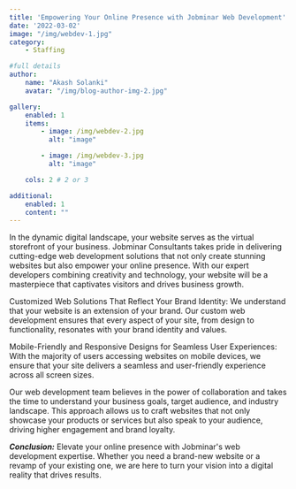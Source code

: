 ```yaml
---
title: 'Empowering Your Online Presence with Jobminar Web Development'
date: '2022-03-02'
image: "/img/webdev-1.jpg"
category:
    - Staffing

#full details
author:
    name: "Akash Solanki"
    avatar: "/img/blog-author-img-2.jpg"

gallery:
    enabled: 1
    items:
        - image: /img/webdev-2.jpg
          alt: "image"

        - image: /img/webdev-3.jpg
          alt: "image"

    cols: 2 # 2 or 3

additional:
    enabled: 1
    content: ""
---
```


In the dynamic digital landscape, your website serves as the virtual storefront of your business. Jobminar Consultants takes pride in delivering cutting-edge web development solutions that not only create stunning websites but also empower your online presence. With our expert developers combining creativity and technology, your website will be a masterpiece that captivates visitors and drives business growth.


Customized Web Solutions That Reflect Your Brand Identity: We understand that your website is an extension of your brand. Our custom web development ensures that every aspect of your site, from design to functionality, resonates with your brand identity and values.

Mobile-Friendly and Responsive Designs for Seamless User Experiences: With the majority of users accessing websites on mobile devices, we ensure that your site delivers a seamless and user-friendly experience across all screen sizes.

Our web development team believes in the power of collaboration and takes the time to understand your business goals, target audience, and industry landscape. This approach allows us to craft websites that not only showcase your products or services but also speak to your audience, driving higher engagement and brand loyalty.

***Conclusion:***
Elevate your online presence with Jobminar's web development expertise. Whether you need a brand-new website or a revamp of your existing one, we are here to turn your vision into a digital reality that drives results.

